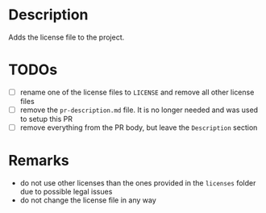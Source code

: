 # Description

Adds the license file to the project.

# TODOs

- [ ] rename one of the license files to `LICENSE` and remove all other license files
- [ ] remove the `pr-description.md` file. It is no longer needed and was used to setup this PR
- [ ] remove everything from the PR body, but leave the `Description` section

# Remarks

- do not use other licenses than the ones provided in the `licenses` folder due to possible legal issues
- do not change the license file in any way
